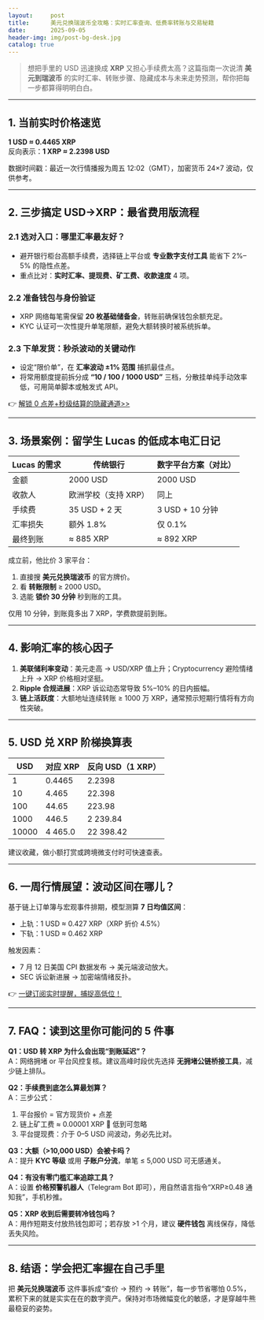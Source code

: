 ```yaml
---
layout:     post
title:      美元兑换瑞波币全攻略：实时汇率查询、低费率转账与交易秘籍
date:       2025-09-05
header-img: img/post-bg-desk.jpg
catalog: true
---
```


> 想把手里的 USD 迅速换成 **XRP** 又担心手续费太高？这篇指南一次说清 **美元到瑞波币** 的实时汇率、转账步骤、隐藏成本与未来走势预测，帮你把每一步都算得明明白白。

---

## 1. 当前实时价格速览  

**1 USD ≈ 0.4465 XRP**  
反向表示：**1 XRP ≈ 2.2398 USD**  

数据时间戳：最近一次行情播报为周五 12:02（GMT），加密货币 24×7 波动，仅供参考。  

---

## 2. 三步搞定 USD→XRP：最省费用版流程  

### 2.1 选对入口：哪里汇率最友好？  
- 避开银行柜台高额手续费，选择链上平台或 **专业数字支付工具** 能省下 2%–5% 的隐性点差。  
- 重点比对：**实时汇率、提现费、矿工费、收款速度** 4 项。  

### 2.2 准备钱包与身份验证  
- XRP 网络每笔需保留 **20 枚基础储备金**，转账前确保钱包余额充足。  
- KYC 认证可一次性提升单笔限额，避免大额转换时被系统拆单。  

### 2.3 下单发货：秒杀波动的关键动作  
- 设定“限价单”，在 **汇率波动 ±1% 范围** 捕抓最佳点。  
- 将常用额度提前拆分成 **“10 / 100 / 1000 USD”** 三档，分散挂单纯手动效率低，可用简单脚本或触发式 API。  

👉 [解锁 0 点差+秒级结算的隐藏通道>>](https://okxdog.com/)  

---

## 3. 场景案例：留学生 Lucas 的低成本电汇日记  

| Lucas 的需求 | 传统银行 | 数字平台方案（对比） |
|--------------|----------|----------------------|
| 金额 | 2000 USD | 2000 USD |
| 收款人 | 欧洲学校（支持 XRP） | 同上 |
| 手续费 | 35 USD + 2 天 | 3 USD + 10 分钟 |
| 汇率损失 | 额外 1.8% | 仅 0.1% |
| 最终到账 | ≈ 885 XRP | ≈ 892 XRP |

成立前，他比价 3 家平台：  
1. 直接搜 **美元兑换瑞波币** 的官方牌价。  
2. 看 **转账限制** ≥ 2000 USD。  
3. 选能 **锁价 30 分钟** 秒到账的工具。  

仅用 10 分钟，到账竟多出 7 XRP，学费款提前到账。  

---

## 4. 影响汇率的核心因子  

1. **美联储利率变动**：美元走高 → USD/XRP 值上升；Cryptocurrency 避险情绪上升 → XRP 价格相对坚挺。  
2. **Ripple 合规进展**：XRP 诉讼动态常导致 5%–10% 的日内振幅。  
3. **链上活跃度**：大额地址连续转账 ≥ 1000 万 XRP，通常预示短期行情将有方向性突破。  

---

## 5. USD 兑 XRP 阶梯换算表  

| USD | 对应 XRP | 反向 USD（1 XRP） |
|-----|-----------|--------------------|
| 1   | 0.4465    | 2.2398             |
| 10  | 4.465     | 22.398             |
| 100 | 44.65     | 223.98             |
| 1000| 446.5     | 2 239.84           |
| 10000| 4 465.0  | 22 398.42          |

建议收藏，做小额打赏或跨境微支付时可快速查表。  

---

## 6. 一周行情展望：波动区间在哪儿？  

基于链上订单簿与宏观事件排期，模型测算 **7 日均值区间**：  

- 上轨：1 USD ≈ 0.427 XRP（XRP 折价 4.5%）  
- 下轨：1 USD ≈ 0.462 XRP  

触发因素：  
- 7 月 12 日美国 CPI 数据发布 → 美元端波动放大。  
- SEC 诉讼新进展 → 加密端情绪反扑。  

👉 [一键订阅实时提醒，捕捉高低位！](https://okxdog.com/)  

---

## 7. FAQ：读到这里你可能问的 5 件事  

**Q1：USD 转 XRP 为什么会出现“到账延迟”？**  
A：网络拥堵 or 平台风控复核。建议高峰时段优先选择 **无拥堵公链桥接工具**，减少链上排队。  

**Q2：手续费到底怎么算最划算？**  
A：三步公式：  
1. 平台报价 = 官方现货价 + 点差  
2. 链上矿工费 ≈ 0.00001 XRP 🔻 低到可忽略  
3. 平台提现费：介于 0–5 USD 间波动，务必先比对。  

**Q3：大额（>10,000 USD）会被卡吗？**  
A：提升 **KYC 等级** 或用 **子账户分流**，单笔 ≤ 5,000 USD 可无感通关。  

**Q4：有没有零门槛汇率追踪工具？**  
A：设置 **价格预警机器人**（Telegram Bot 即可），用自然语言指令“XRP≥0.48 通知我”，手机秒推。  

**Q5：XRP 收到后需要转冷钱包吗？**  
A：用作短期支付放热钱包即可；若存放 >1 个月，建议 **硬件钱包** 离线保存，降低丢失风险。  

---

## 8. 结语：学会把汇率握在自己手里  

把 **美元兑换瑞波币** 这件事拆成“查价 → 预约 → 转账”，每一步节省哪怕 0.5%，累积下来的就是实实在在的数字资产。保持对市场微幅变化的敏感，才是穿越牛熊最稳妥的姿势。
